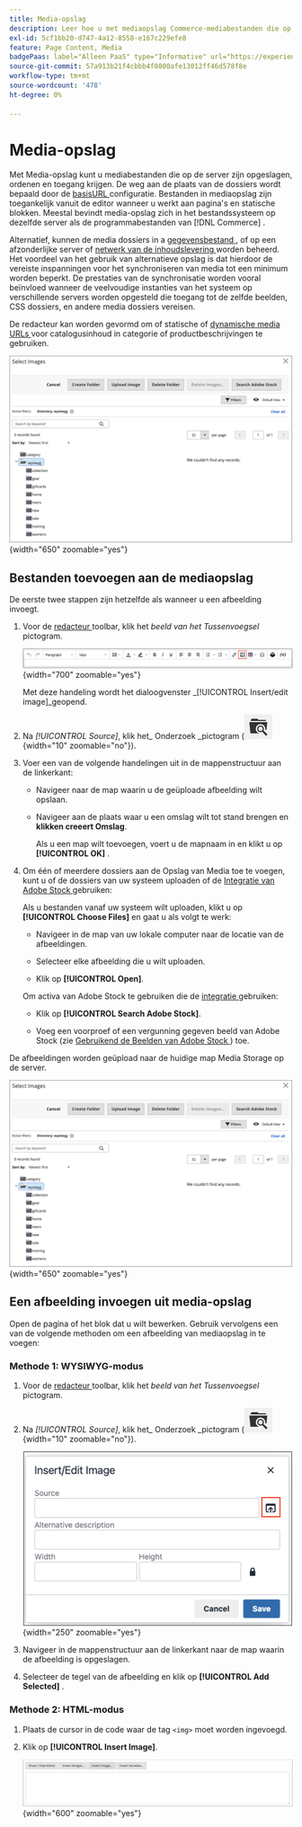 ```yaml
---
title: Media-opslag
description: Leer hoe u met mediaopslag Commerce-mediabestanden die op de server zijn opgeslagen, kunt ordenen en openen.
exl-id: 5cf1bb20-d747-4a12-8558-e167c229efe8
feature: Page Content, Media
badgePaas: label="Alleen PaaS" type="Informative" url="https://experienceleague.adobe.com/en/docs/commerce/user-guides/product-solutions" tooltip="Is alleen van toepassing op Adobe Commerce op Cloud-projecten (door Adobe beheerde PaaS-infrastructuur) en op projecten in het veld."
source-git-commit: 57a913b21f4cbbb4f0800afe13012ff46d578f8e
workflow-type: tm+mt
source-wordcount: '478'
ht-degree: 0%

---
```


# Media-opslag

Met Media-opslag kunt u mediabestanden die op de server zijn opgeslagen, ordenen en toegang krijgen. De weg aan de plaats van de dossiers wordt bepaald door de [ basisURL ](../stores-purchase/store-urls.md) configuratie. Bestanden in mediaopslag zijn toegankelijk vanuit de editor wanneer u werkt aan pagina&#39;s en statische blokken. Meestal bevindt media-opslag zich in het bestandssysteem op dezelfde server als de programmabestanden van [!DNL Commerce] .

Alternatief, kunnen de media dossiers in a [ gegevensbestand ](media-storage-database.md), of op een afzonderlijke server of [ netwerk van de inhoudslevering ](media-storage-content-delivery-network.md) worden beheerd. Het voordeel van het gebruik van alternatieve opslag is dat hierdoor de vereiste inspanningen voor het synchroniseren van media tot een minimum worden beperkt. De prestaties van de synchronisatie worden vooral beïnvloed wanneer de veelvoudige instanties van het systeem op verschillende servers worden opgesteld die toegang tot de zelfde beelden, CSS dossiers, en andere media dossiers vereisen.

De redacteur kan worden gevormd om of statische of [ dynamische media URLs ](../catalog/catalog-urls.md#configure-catalog-media-url-format) voor catalogusinhoud in categorie of productbeschrijvingen te gebruiken.

![[!DNL Commerce] Media Storage ](./assets/media-storage.png){width="650" zoomable="yes"}

## Bestanden toevoegen aan de mediaopslag

De eerste twee stappen zijn hetzelfde als wanneer u een afbeelding invoegt.

1. Voor de [ redacteur ](editor.md) toolbar, klik het _beeld van het Tussenvoegsel_ pictogram.

   ![ pictogram van het Beeld van het Tussenvoegsel ](./assets/editor-toolbar-image-button.png){width="700" zoomable="yes"}

   Met deze handeling wordt het dialoogvenster _[!UICONTROL Insert/edit image]_geopend.

1. Na _[!UICONTROL Source]_, klik het_ Onderzoek _pictogram (![ pictogram van het Onderzoek ](./assets/media-gallery-icon-browse.png){width="10" zoomable="no"}).

1. Voer een van de volgende handelingen uit in de mappenstructuur aan de linkerkant:

   - Navigeer naar de map waarin u de geüploade afbeelding wilt opslaan.

   - Navigeer aan de plaats waar u een omslag wilt tot stand brengen en **klikken creeert Omslag**.

     Als u een map wilt toevoegen, voert u de mapnaam in en klikt u op **[!UICONTROL OK]** .

1. Om één of meerdere dossiers aan de Opslag van Media toe te voegen, kunt u of de dossiers van uw systeem uploaden of de [ Integratie van Adobe Stock ](adobe-stock.md) gebruiken:

   Als u bestanden vanaf uw systeem wilt uploaden, klikt u op **[!UICONTROL Choose Files]** en gaat u als volgt te werk:

   - Navigeer in de map van uw lokale computer naar de locatie van de afbeeldingen.

   - Selecteer elke afbeelding die u wilt uploaden.

   - Klik op **[!UICONTROL Open]**.

   Om activa van Adobe Stock te gebruiken die de [ integratie ](adobe-stock.md) gebruiken:

   - Klik op **[!UICONTROL Search Adobe Stock]**.

   - Voeg een voorproef of een vergunning gegeven beeld van Adobe Stock (zie [ Gebruikend de Beelden van Adobe Stock ](adobe-stock-manage.md)) toe.

De afbeeldingen worden geüpload naar de huidige map Media Storage op de server.

![[!DNL Commerce] Media Storage ](./assets/media-storage.png){width="650" zoomable="yes"}

## Een afbeelding invoegen uit media-opslag

Open de pagina of het blok dat u wilt bewerken. Gebruik vervolgens een van de volgende methoden om een afbeelding van mediaopslag in te voegen:

### Methode 1: WYSIWYG-modus

1. Voor de [ redacteur ](editor.md) toolbar, klik het _beeld van het Tussenvoegsel_ pictogram.

1. Na _[!UICONTROL Source]_, klik het_ Onderzoek _pictogram (![ pictogram van het Onderzoek ](./assets/media-gallery-icon-browse.png){width="10" zoomable="no"}).

   ![ Selecterend het onderzoekspictogram ](./assets/editor-dialog-insert-image.png){width="250" zoomable="yes"}

1. Navigeer in de mappenstructuur aan de linkerkant naar de map waarin de afbeelding is opgeslagen.

1. Selecteer de tegel van de afbeelding en klik op **[!UICONTROL Add Selected]** .

### Methode 2: HTML-modus

1. Plaats de cursor in de code waar de tag `<img>` moet worden ingevoegd.

1. Klik op **[!UICONTROL Insert Image]**.

   ![ Beeld van het Tussenvoegsel (de Wijze van HTML) ](./assets/editor-html-mode-insert-image.png){width="600" zoomable="yes"}
